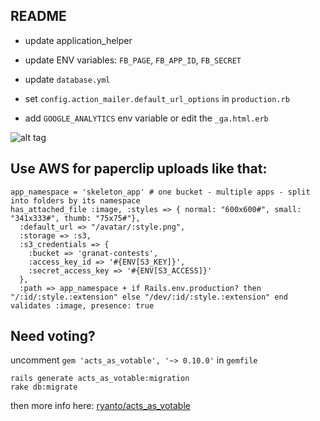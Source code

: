 ## README

* update application_helper
* update ENV variables: `FB_PAGE`, `FB_APP_ID`, `FB_SECRET`

* update `database.yml`
* set `config.action_mailer.default_url_options` in `production.rb`
* add `GOOGLE_ANALYTICS` env variable or edit the `_ga.html.erb`

![alt tag](http://cdn.meme.am/instances/48077677.jpg)

## Use AWS for paperclip uploads like that:
```
app_namespace = 'skeleton_app' # one bucket - multiple apps - split into folders by its namespace
has_attached_file :image, :styles => { normal: "600x600#", small: "341x333#", thumb: "75x75#"},
  :default_url => "/avatar/:style.png",
  :storage => :s3,
  :s3_credentials => {
    :bucket => 'granat-contests',
    :access_key_id => '#{ENV[S3_KEY]}',
    :secret_access_key => '#{ENV[S3_ACCESS]}'
  },
  :path => app_namespace + if Rails.env.production? then "/:id/:style.:extension" else "/dev/:id/:style.:extension" end
validates :image, presence: true
```

## Need voting?

uncomment `gem 'acts_as_votable', '~> 0.10.0'` in `gemfile`

```
rails generate acts_as_votable:migration
rake db:migrate
```
then more info here: [ryanto/acts_as_votable](https://github.com/ryanto/acts_as_votable)
